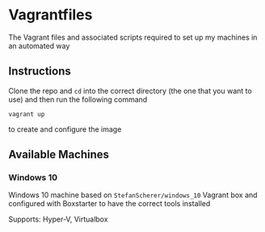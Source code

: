 # Vagrantfiles

The Vagrant files and associated scripts required to set up my machines in an automated way

## Instructions

Clone the repo and `cd` into the correct directory (the one that you want to use) and then run the following command

```shell
vagrant up
```

to create and configure the image

## Available Machines

### Windows 10

Windows 10 machine based on `StefanScherer/windows_10` Vagrant box and configured with Boxstarter to have the correct tools installed

Supports: Hyper-V, Virtualbox
